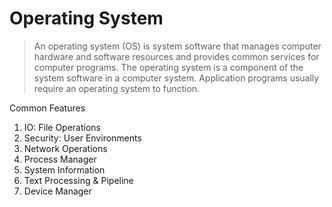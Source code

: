 # Operating System

> An operating system (OS) is system software that manages computer hardware and software resources and provides common services for computer programs. The operating system is a component of the system software in a computer system. Application programs usually require an operating system to function.

Common Features

1. IO: File Operations
2. Security: User Environments
3. Network Operations
4. Process Manager
5. System Information
6. Text Processing & Pipeline
7. Device Manager
